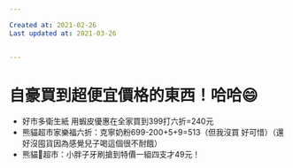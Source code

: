 ```yaml
---

Created at: 2021-02-26
Last updated at: 2021-03-26


---
```


# 自豪買到超便宜價格的東西！哈哈😄


* 好市多衛生紙 用蝦皮優惠在全家買到399打六折=240元
* 熊貓超市家樂福六折：克寧奶粉699-200+5+9=513（但我沒買 好可惜）（還好沒囤貨因為感覺兒子喝這個很不耐餓）
* 熊貓🐼超市：小胖子牙刷搶到特價一組四支才49元！

